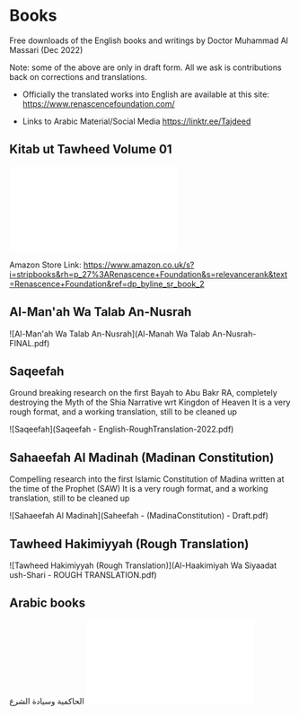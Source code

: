 

# Books

Free downloads of the English books and writings by Doctor Muhammad Al Massari (Dec 2022)

Note: some of the above are only in draft form. All we ask is contributions back on corrections and translations.

- Officially the translated works into English are available at this site: https://www.renascencefoundation.com/

- Links to Arabic Material/Social Media https://linktr.ee/Tajdeed

## Kitab ut Tawheed Volume 01
![Kitab ut Tawheed Volume 01](Kitab_utTawheed-Vol-(01)-English-Final_Proof.pdf)

Amazon Store Link:  https://www.amazon.co.uk/s?i=stripbooks&rh=p_27%3ARenascence+Foundation&s=relevancerank&text=Renascence+Foundation&ref=dp_byline_sr_book_2

## Al-Man'ah Wa Talab An-Nusrah
![Al-Man'ah Wa Talab An-Nusrah](Al-Manah Wa Talab An-Nusrah-FINAL.pdf)

## Saqeefah

Ground breaking research on the first Bayah to Abu Bakr RA, completely destroying the Myth of the Shia Narrative wrt Kingdon of Heaven
It is a very rough format, and a working translation, still to be cleaned up

![Saqeefah](Saqeefah - English-RoughTranslation-2022.pdf)

## Sahaeefah Al Madinah (Madinan Constitution)

Compelling research into the first Islamic Constitution of Madina written at the time of the Prophet (SAW)
It is a very rough format, and a working translation, still to be cleaned up

![Sahaeefah Al Madinah](Saheefah - (MadinaConstitution) - Draft.pdf)

## Tawheed Hakimiyyah (Rough Translation)

![Tawheed Hakimiyyah (Rough Translation)](Al-Haakimiyah Wa Siyaadat ush-Shari - ROUGH TRANSLATION.pdf)



## Arabic books
الحاكمية وسيادة الشرع
![Arabic books](arabic-books.pdf)




